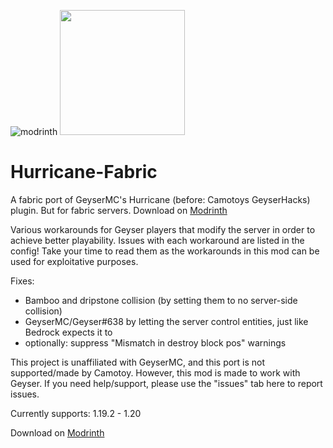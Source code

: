 ![modrinth](https://cdn.jsdelivr.net/npm/@intergrav/devins-badges@3/assets/cozy/available/modrinth_64h.png)
<img src="https://i.imgur.com/iaETp3c.png" alt="" width="200" >
 
# Hurricane-Fabric
A fabric port of GeyserMC's Hurricane (before: Camotoys GeyserHacks) plugin. But for fabric servers.
Download on [Modrinth](https://modrinth.com/mod/hurricane)

Various workarounds for Geyser players that modify the server in order to achieve better playability.
Issues with each workaround are listed in the config! Take your time to read them as the workarounds in this mod can be used for exploitative purposes.

Fixes:

- Bamboo and dripstone collision (by setting them to no server-side collision)
- GeyserMC/Geyser#638 by letting the server control entities, just like Bedrock expects it to
- optionally: suppress "Mismatch in destroy block pos" warnings

This project is unaffiliated with GeyserMC, and this port is not supported/made by Camotoy. However, this mod is made to work with Geyser.
If you need help/support, please use the "issues" tab here to report issues.

Currently supports: 1.19.2 - 1.20

Download on [Modrinth](https://modrinth.com/mod/hurricane)
